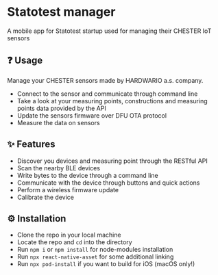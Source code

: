 # Statotest manager
A mobile app for Statotest startup used for managing their CHESTER IoT sensors
## ❓ Usage
Manage your CHESTER sensors made by HARDWARIO a.s. company.
* Connect to the sensor and communicate through command line
* Take a look at your measuring points, constructions and measuring points data provided by the API
* Update the sensors firmware over DFU OTA protocol
* Measure the data on sensors

## ✨ Features
* Discover you devices and measuring point through the RESTful API
* Scan the nearby BLE devices
* Write bytes to the device through a command line
* Communicate with the device through buttons and quick actions
* Perform a wireless firmware update
* Calibrate the device

## ⚙️ Installation
* Clone the repo in your local machine
* Locate the repo and ```cd``` into the directory
* Run ```npm i``` or ```npm install``` for node-modules installation
* Run ```npx react-native-asset``` for some additional linking
* Run ```npx pod-install``` if you want to build for iOS (macOS only!)
